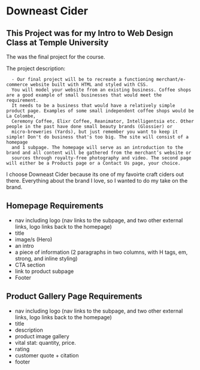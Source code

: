 # Downeast Cider

## This Project was for my Intro to Web Design Class at Temple University

The was the final project for the course.  

The project description: 

      - Our final project will be to recreate a functioning merchant/e-commerce website built with HTML and styled with CSS. 
      You will model your website from an existing business. Coffee shops are a good example of small businesses that would meet the requirement.
      It needs to be a business that would have a relatively simple product page. Examples of some small independent coffee shops would be La Colombe,
      Ceremony Coffee, Elixr Coffee, Reanimator, Intelligentsia etc. Other people in the past have done small beauty brands (Glossier) or 
      micro-breweries (Yards), but just remember you want to keep it simple! Don't do business that's too big. The site will consist of a homepage 
      and 1 subpage. The homepage will serve as an introduction to the brand and all content will be gathered from the merchant’s website or 
      sources through royalty-free photography and video. The second page will either be a Products page or a Contact Us page, your choice.

I choose Downeast Cider because its one of my favoirte craft ciders out there. Everything about the brand I love, so I wanted to do my take on the brand. 

## Homepage Requirements 
  
  
  - nav including logo (nav links to the subpage, and two other external links, logo links back to the homepage)
  - title
  - image/s (Hero)
  - an intro
  - a piece of information (2 paragraphs in two columns, with H tags, em, strong, and inline styling)
  - CTA section
  - link to product subpage
  - Footer

## Product Gallery Page Requirements 

  - nav including logo (nav links to the subpage, and two other external links, logo links back to the homepage)
  - title
  - description
  - product image gallery
  - vital stat: quantity, price. 
  - rating
  - customer quote + citation
  - footer
